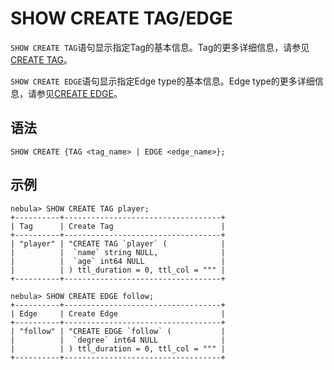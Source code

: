 # SHOW CREATE TAG/EDGE

`SHOW CREATE TAG`语句显示指定Tag的基本信息。Tag的更多详细信息，请参见[CREATE TAG](../../10.tag-statements/1.create-tag.md)。

`SHOW CREATE EDGE`语句显示指定Edge type的基本信息。Edge type的更多详细信息，请参见[CREATE EDGE](../../11.edge-type-statements/1.create-edge.md)。

## 语法

```ngql
SHOW CREATE {TAG <tag_name> | EDGE <edge_name>};
```

## 示例

```ngql
nebula> SHOW CREATE TAG player;
+----------+-----------------------------------+
| Tag      | Create Tag                        |
+----------+-----------------------------------+
| "player" | "CREATE TAG `player` (            |
|          |  `name` string NULL,              |
|          |  `age` int64 NULL                 |
|          | ) ttl_duration = 0, ttl_col = """ |
+----------+-----------------------------------+

nebula> SHOW CREATE EDGE follow;
+----------+-----------------------------------+
| Edge     | Create Edge                       |
+----------+-----------------------------------+
| "follow" | "CREATE EDGE `follow` (           |
|          |  `degree` int64 NULL              |
|          | ) ttl_duration = 0, ttl_col = """ |
+----------+-----------------------------------+
```
